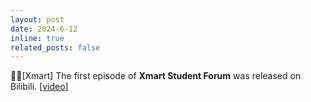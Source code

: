 ```yaml
---
layout: post
date: 2024-6-12
inline: true
related_posts: false
---
```


🧑‍💻[Xmart] The first episode of **Xmart Student Forum** was released on Bilibili. <a href="https://www.bilibili.com/video/BV1FJ4m137ZB"> [video] </a>